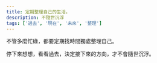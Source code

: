 ```yaml
---
title: 定期整理自己的生活。
description: 不隨世沉浮
tags: ['過去', '現在', '未來', '整理']
---
```

不管多麼忙碌，都要定期找時間獨處整理自己。

停下來想想，看看過去，決定接下來的方向，才不會隨世沉浮。
